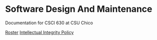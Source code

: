 # Software Design And Maintenance 
Documentation for CSCI 630 at CSU Chico

[Roster](roster.md)
[Intellectual Integrity Policy](Integrity_Policy.md)